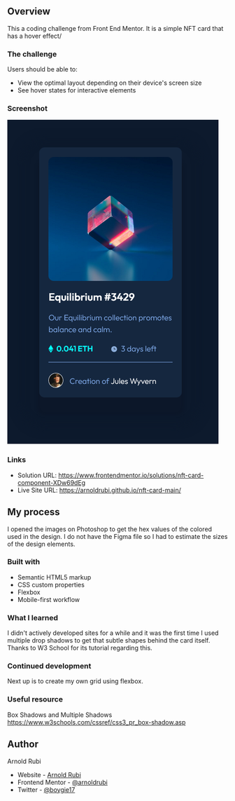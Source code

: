 ## Overview
This a coding challenge from Front End Mentor. It is a simple NFT card that has a hover effect/

### The challenge

Users should be able to:

- View the optimal layout depending on their device's screen size
- See hover states for interactive elements

### Screenshot

![](./screenshot.png)

### Links

- Solution URL: https://www.frontendmentor.io/solutions/nft-card-component-XDw69dEg
- Live Site URL: https://arnoldrubi.github.io/nft-card-main/

## My process
I opened the images on Photoshop to get the hex values of the colored used in the design. I do not have the Figma file so I had to estimate the sizes of the design elements.

### Built with
- Semantic HTML5 markup
- CSS custom properties
- Flexbox
- Mobile-first workflow


### What I learned
I didn't actively developed sites for a while and it was the first time I used multiple drop shadows to get that subtle shapes behind the card itself. Thanks to W3 School for its tutorial regarding this.

### Continued development
Next up is to create my own grid using flexbox.

### Useful resource

Box Shadows and Multiple Shadows
https://www.w3schools.com/cssref/css3_pr_box-shadow.asp

## Author
Arnold Rubi 

- Website - [Arnold Rubi](https://arnoldrubi.com/)
- Frontend Mentor - [@arnoldrubi](https://www.frontendmentor.io/profile/arnoldrubi)
- Twitter - [@boygie17](https://twitter.com/boygie17)